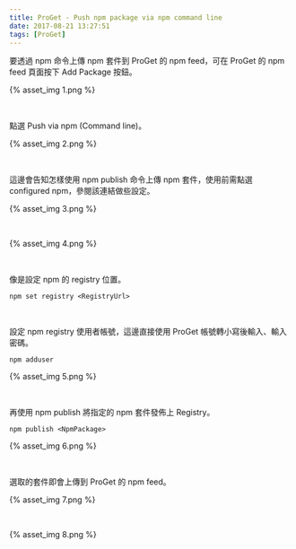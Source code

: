 ```yaml
---
title: ProGet - Push npm package via npm command line
date: 2017-08-21 13:27:51
tags: [ProGet]
---
```


要透過 npm 命令上傳 npm 套件到 ProGet 的 npm feed，可在 ProGet 的 npm feed 頁面按下 Add Package 按鈕。  

<!-- More -->

{% asset_img 1.png %}

<br/>


點選 Push via npm (Command line)。  

{% asset_img 2.png %}

<br/>


這邊會告知怎樣使用 npm publish 命令上傳 npm 套件，使用前需點選 configured npm，參閱該連結做些設定。  

{% asset_img 3.png %}

<br/>


{% asset_img 4.png %}

<br/>


像是設定 npm 的 registry 位置。  

    npm set registry <RegistryUrl>

<br/>	


設定 npm registry 使用者帳號，這邊直接使用 ProGet 帳號轉小寫後輸入、輸入密碼。  

    npm adduser
	
{% asset_img 5.png %}

<br/>


再使用 npm publish 將指定的 npm 套件發佈上 Registry。  

    npm publish <NpmPackage>

{% asset_img 6.png %}

<br/>


選取的套件即會上傳到 ProGet 的 npm feed。  

{% asset_img 7.png %}

<br/>


{% asset_img 8.png %}

<br/>
